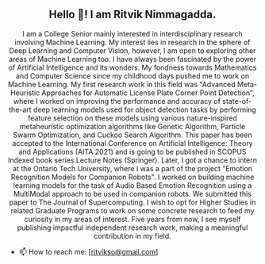 <h2 align='center'>Hello 👋! I am Ritvik Nimmagadda.</h2> 

<p align = 'center'>
  I am a College Senior mainly interested in interdisciplinary research involving Machine Learning. 
  My interest lies in research in the sphere of Deep Learning and Computer Vision, however, I am open to exploring other areas of Machine Learning too. 
  I have always been fascinated by the power of Artificial Intelligence and its wonders. 
  My fondness towards Mathematics and Computer Science since my childhood days pushed me to work on Machine Learning. 
  My first research work in this field was "Advanced Meta-Heuristic Approaches for Automatic License Plate Corner Point Detection", where I worked on improving the performance and accuracy of state-of-the-art deep learning models used for object detection tasks by performing feature selection on these models using various nature-inspired metaheuristic optimization algorithms like Genetic Algorithm, Particle Swarm Optimization, and Cuckoo Search Algorithm. This paper has been accepted to the International Conference on Artificial Intelligence: Theory and Applications (AITA 2021) and is going to be published in SCOPUS Indexed book series Lecture Notes (Springer).
  Later, I got a chance to intern at the Ontario Tech University, where I was a part of the project "Emotion Recognition Models for Companion Robots". I worked on building machine learning models for the task of Audio Based Emotion Recognition using a MultiModal approach to be used in companion robots. We submitted this paper
  to The Journal of Supercomputing.
  I wish to opt for Higher Studies in related Graduate Programs to work on some concrete research to feed my curiosity in my areas of interest.
  Five years from now, I see myself publishing impactful independent research work, making a meaningful contribution in my field.
</p>
  
- 📫 How to reach me: [ritvikso@gmail.com]

<!---
RitvikN18/RitvikN18 is a ✨ special ✨ repository because its `README.md` (this file) appears on your GitHub profile.
You can click the Preview link to take a look at your changes.
--->
